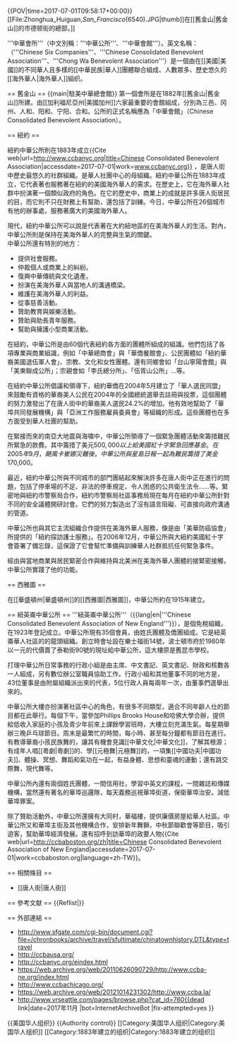 {{POV|time=2017-07-01T09:58:17+00:00}} 
[[File:Zhonghua_Huiguan,_San_Francisco_(6540).JPG|thumb]]在[[舊金山|舊金山]]的市德顿街的總部。]]

'''中華會所'''（中文別稱：'''中華公所'''、'''中華會館'''）。英文名稱：（'''Chinese Six Companies'''、'''Chinese Consolidated Benevolent Association'''、'''Chong Wa Benevolent Association'''）是一個由在[[美國|美國]]的不同華人且多樣的[[中華民族|華人]]團體聯合組成、人數眾多、歷史悠久的[[海外華人|海外華人]]組织。

== 舊金山 ==
{{main|駐美中華總會館}}
第一個會所是在1882年[[舊金山|舊金山]]所建。由[[加利福尼亞州|美國加州]]六家最重要的會館組成，分別為三邑、冈州、人和、阳和、宁阳、合和。公所的正式名稱應為「中華會館」（Chinese Consolidated Benevolent Association）。

== 紐約 ==

紐約中華公所則在1883年成立<ref>{{Cite web|url=http://www.ccbanyc.org|title=Chinese Consolidated Benevolent Association|accessdate=2017-07-01|work=www.ccbanyc.org}} </ref>，是唐人街中歷史最悠久的社群組織。是華人社團中心的母組織。紐約中華公所在1883年成立，它代表著也服務著在紐約的美國海外華人的需求。在歷史上，它在海外華人社群中扮演著一個類似政府的角色。在它的歷史中，商業上的成就是許多唐人街居民的目，而它則不只在財務上有幫助，還包括了訓練。今日，中華公所在26個城市有他的辦事處，服務著廣大的美國海外華人。

現代，紐約中華公所可以說是代表著在大約紐地區的在美海外華人的生活。對內，中華公所則是保持在美海外華人的完整與生氣的關鍵。<br>中華公所還有特別的地方：

* 提供社會服務。
* 仲裁個人或商業上的糾紛。
* 復興中華傳統與文化遺產。
* 扮演在美海外華人與當地人的溝通橋梁。
* 維護在美海外華人的利益。
* 從事慈善活動。
* 贊助教育與娛樂活動。
* 贊助與助長青年服務。
* 幫助與擁護小型商業活動。

在紐約，中華公所是由60個代表紐約各方面的團體所組成的組識。他們包括了各項專業與商業組識，例如「中華總商會」與「華僑餐館會」、公民團體如「紐約華裔美國退伍軍人會」、宗教、文化和女性團體。還有同鄉會如「台山寧陽會館」與「美東聯成公所」；宗親會如「李氏總分所」、「伍胥山公所」…等。

在紐約中華公所倡議和領導下，紐約華僑在2004年5月建立了「華人選民同盟」來鼓勵有資格的華裔美人公民在2004年的全國總統選舉去註冊與投票，這個團體的努力激發出了在唐人街中的華裔美人選民24.2%的增加。他有效地幫助了「華埠共同發展機構」與「亞洲工作服務雇員委員會」等組織的形成。這些團體也在多方面受到華人社團的幫助。

在緊接而來的南亞大地震與海嘯中，中華公所領導了一個緊急團體活動來籌措難民所緊急的款費。其中籌措了美元$500,000以上給美國紅十字緊急回應基金。在2005年9月，颶風卡崔娜災難後，中華公所與星島日報一起為難民籌措了美金$170,000。

最近，紐約中華公所與不同城市的部門團結起來解決許多在唐人街中正在進行的問題，包括了停車場的不足、非法的停車規定、令人困惑的公共衛生法令……等。緊密地與紐約市警察局合作，紐約市警察局社區事務局現在每月在紐約中華公所針對不同的安全議體開研討會。它們的努力製造出了沒有語言阻礙、可直接向政府溝通的管道。

中華公所也與其它主流組織合作提供在美海外華人服務，像是由「美華防癌協會」所提供的「紐約探訪護士服務」。在2006年12月，中華公所與大紐約美國紅十字會簽署了備忘錄，這保證了它會幫忙準備與訓練華人社群抵抗任何緊急事件。

經由與當地商業與居民緊密合作與維持與北美洲在美海外華人團體的接緊密接觸，中華公所實踐了他的功能。

== 西雅圖 ==

在[[華盛頓州|華盛頓州]]的[[西雅圖|西雅圖]]，中華公所約在1915年建立。

== 紐英崙中華公所 ==
'''紐英崙中華公所'''（{{lang|en|'''Chinese Consolidated Benevolent Association of New England'''}}），是個免稅組織，在1923年登記成立。中華公所現有35個會員，由姓氏團體及僑團組成。它是紐英崙華人社區的的龍頭組織。創立時會址設在樂士福街14號，波士頓市府於1980年以一元的代價賣了泰勒街90號的現址給中華公所，這大樓原是舊昆市學校。

打理中華公所日常事務的行政小組是由主席、中文書記、英文書記、財政和核數各一人組成，另有數位辦公室職員協助工作。行政小組和其他董事不同的地方是，43位董事是由附屬組織派出來的代表，5位行政人員每兩年一次，由董事們選舉出來的。

中華公所大樓亦扮演著社區中心的角色，有很多不同類型，適合不同年齡人仕的節目都在此舉行。每個下午，當參加Phillips Brooks House和哈佛大學合辦，提供給低收入家庭的小孩及青少年前來上課餘學習班時，大樓立刻充滿生氣。每星期舉辦三晚乒乓球節目。周末是最繁忙的時間，每小時、甚至每分鐘都有節目在進行。有教導華裔小孩民族舞的，讓其有機會見識[[中華文化|中華文化]]，了解其根源；有成年人唱[[粵劇|粵劇]]的、學[[元極舞|元極舞]]的，一項集[[中國功夫|中國功夫]]、體操、冥想、舞蹈和氣功在一起，有益身體、思想和靈魂的運動；還有跳交際舞，現代舞等。

中華公所內還有兩個姓氏團體，一間信用社，學習中英文的課程，一間雜誌和傳媒機構，當然還有著名的華埠巡邏隊，每天義務巡視華埠街道，保衛華埠治安。減低華埠罪案。

除了贊助活動外，中華公所還擁有大同村，華福樓，提供廉價房屋給華人社區。中華公所又和華埠主街及其他機構合作，安排新年舞獅，中秋節聯歡會等節目，吸引遊客，幫助華埠經濟發展。還有招呼到訪華埠的政要人物<ref>{{Cite web|url=http://ccbaboston.org/zh|title=Chinese Consolidated Benevolent Association of New England|accessdate=2017-07-01|work=ccbaboston.org|language=zh-TW}}</ref>。

== 相關條目 ==

* [[唐人街|唐人街]]

== 參考文献 ==
{{Reflist|}}

== 外部連結 ==
* http://www.sfgate.com/cgi-bin/document.cgi?file=/chronbooks/archive/travel/sfultimate/chinatownhistory.DTL&type=travel
* http://ccbausa.org/
* http://ccbanyc.org/eindex.html
* https://web.archive.org/web/20110626090729/http://www.ccba-ne.org/index.html
* http://www.ccbachicago.org/
* https://web.archive.org/web/20121014231302/http://www.ccba.la/
* http://www.vrseattle.com/pages/browse.php?cat_id=760{{dead link|date=2017年11月 |bot=InternetArchiveBot |fix-attempted=yes }}

{{美国华人组织}}
{{Authority control}}
[[Category:美国华人组织|Category:美国华人组织]]
[[Category:1883年建立的组织|Category:1883年建立的组织]]